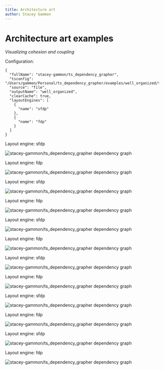 ```yaml
---
title: Architecture art
author: Stacey Gammon
---
```

# Architecture art examples

_Visualizing cohesion and coupling_


Configuration:
```
{
  "fullName": "stacey-gammon/ts_dependency_grapher",
  "tsconfig": "/Users/gammon/Personal/ts_dependency_grapher/examples/well_organized/tsconfig.json",
  "source": "file",
  "outputName": "well_organized",
  "clearCache": true,
  "layoutEngines": [
    {
      "name": "sfdp"
    },
    {
      "name": "fdp"
    }
  ]
}
```


  
  
 Layout engine: sfdp 
 

![stacey-gammon/ts_dependency_grapher dependency graph](./well_organized_zoom0_before_sfdp.png)



  
  
 Layout engine: fdp 
 

![stacey-gammon/ts_dependency_grapher dependency graph](./well_organized_zoom0_before_fdp.png)



  
  
 Layout engine: sfdp 
 

![stacey-gammon/ts_dependency_grapher dependency graph](./well_organized_zoom0_after_sfdp.png)



  
  
 Layout engine: fdp 
 

![stacey-gammon/ts_dependency_grapher dependency graph](./well_organized_zoom0_after_fdp.png)



  
  
 Layout engine: sfdp 
 

![stacey-gammon/ts_dependency_grapher dependency graph](./poor_organized_zoom0_before_sfdp.png)



  
  
 Layout engine: fdp 
 

![stacey-gammon/ts_dependency_grapher dependency graph](./poor_organized_zoom0_before_fdp.png)



  
  
 Layout engine: sfdp 
 

![stacey-gammon/ts_dependency_grapher dependency graph](./poor_organized_zoom0_after_sfdp.png)



  
  
 Layout engine: fdp 
 

![stacey-gammon/ts_dependency_grapher dependency graph](./poor_organized_zoom0_after_fdp.png)



  
  
 Layout engine: sfdp 
 

![stacey-gammon/ts_dependency_grapher dependency graph](./simple_bad_zoom0_before_sfdp.png)



  
  
 Layout engine: fdp 
 

![stacey-gammon/ts_dependency_grapher dependency graph](./simple_bad_zoom0_before_fdp.png)



  
  
 Layout engine: sfdp 
 

![stacey-gammon/ts_dependency_grapher dependency graph](./simple_bad_zoom0_after_sfdp.png)



  
  
 Layout engine: fdp 
 

![stacey-gammon/ts_dependency_grapher dependency graph](./simple_bad_zoom0_after_fdp.png)


